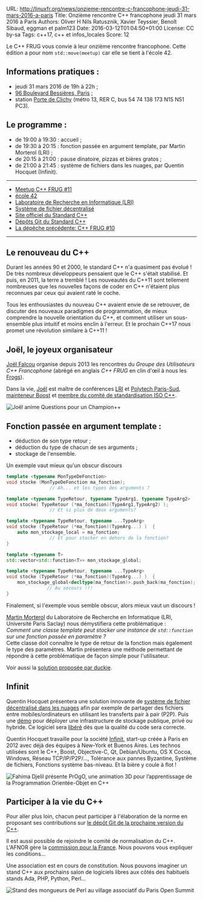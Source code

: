 URL:     http://linuxfr.org/news/onzieme-rencontre-c-francophone-jeudi-31-mars-2016-a-paris
Title:   Onzième rencontre C++ francophone jeudi 31 mars 2016 à Paris
Authors: Oliver H
         Nils Ratusznik, Xavier Teyssier, Benoît Sibaud, eggman et palm123
Date:    2016-03-12T01:04:50+01:00
License: CC by-sa
Tags:    c++17, c++ et infos_locales
Score:   12


Le C++ FRUG vous convie à leur onzième rencontre francophone. Cette édition a pour nom `std::move(meetup)` car elle se tient à l'école 42.

Informations pratiques :
------------

* jeudi 31 mars 2016 de 19h à 22h&nbsp;;
* [96 Boulevard Bessières, Paris](http://www.openstreetmap.org/relation/3957506)&nbsp;;
* station [Porte de Clichy](http://www.vianavigo.com/fr/itineraire-plan-de-quartier/#id=14&proximity=Porte+de+Clichy%2C+Paris&proximityType=StopArea&proximityCity=Paris&proximityExternalCode=8711127&proximityCityCode=75000&proximityCoordX=&proximityCoordY=&spcar=%C3%A2&hit=1&hat=1&L=0&submitSearchProximity=&ajid=/stif_web_carto/comp/proximity/search.html_) (métro 13, RER C, bus 54 74 138 173 N15 N51 PC3).

Le programme :
------------


* de 19:00 à 19:30 : accueil&nbsp;;
* de 19:30 à 20:15 : fonction passée en argument template, par Martin Morterol (LRI)&nbsp;;
* de 20:15 à 21:00 : pause dinatoire, pizzas et bières gratos&nbsp;;
* de 21:00 à 21:45 : système de fichiers dans les nuages, par Quentin Hocquet (Infinit).

----

* [Meetup C++ FRUG #11](http://www.meetup.com/User-Group-Cpp-Francophone/events/229508095/)
* [école 42](https://fr.wikipedia.org/wiki/42_%28%C3%A9cole%29)
* [Laboratoire de Recherche en Informatique (LRI)](https://fr.wikipedia.org/wiki/Laboratoire_de_recherche_en_informatique)
* [Système de fichier décentralisé](http://blog.infinit.one/introducing-infinit-file-system/)
* [Site officiel du Standard C++](https://isocpp.org/)
* [Dépôts Git du Standard C++](https://github.com/cplusplus)
* [La dépêche précédente: C++ FRUG #10](http://linuxfr.org/news/dixieme-rencontre-c-francophone-jeudi-21-janvier-2016-paris-chatelet-les-halles)

----

Le renouveau du C++ 
-------------------


Durant les années 90 et 2000, le standard C++ n'a quasiment pas évolué ! De très nombreux développeurs pensaient que le C++ s'était stabilisé. Et puis, en 2011, la terre a tremblé ! Les nouveautés du C++11 sont tellement nombreuses que les nouvelles façons de coder en C++ n'étaient plus reconnues par ceux qui avaient raté le coche.

Tous les enthousiastes du nouveau C++ avaient envie de se retrouver, de discuter des nouveaux paradigmes de programmation, de mieux comprendre la nouvelle orientation du C++, et comment utiliser un sous-ensemble plus intuitif et moins enclin à l'erreur. Et le prochain C++17 nous promet une révolution similaire à C++11 !

Joël, le joyeux organisateur
----------------------------

[Joël Falcou](https://www.lri.fr/membre.php?mb=1146) organise depuis 2013 les rencontres du *Groupe des Utilisateurs C++ Francophone* (abrégé en anglais *C++ FRUG* en clin d'œil à nous les [Frogs](https://fr.wiktionary.org/wiki/Frog)).



Dans la vie, [Joël](https://fr.linkedin.com/in/jfalcou) est maître de conférences [LRI](https://fr.wikipedia.org/wiki/Laboratoire_de_recherche_en_informatique) et [Polytech Paris-Sud](https://fr.wikipedia.org/wiki/%C3%89cole_polytechnique_de_l'universit%C3%A9_Paris-Sud), [mainteneur Boost](http://www.boost.org/doc/libs/1_60_0/libs/predef/doc/html/index.html) et [membre du comité de standardisation ISO C++](https://isocpp.org/blog/2014/05/n4035).



![Joël anime Questions pour un Champion++](https://upload.wikimedia.org/wikipedia/commons/0/01/20160121_CppFRUG_Joel_Falcou_CppQuiz_1.jpg)


Fonction passée en argument template :
------------------------------------

* déduction de son type retour&nbsp;;
* déduction du type de chacun de ses arguments&nbsp;; 
* stockage de l'ensemble.

Un exemple vaut mieux qu'un obscur discours


```cpp
template <typename MonTypeDeFonction>
void stocke (MonTypeDeFonction ma_fonction);
                // Ah... et les types des arguments ?

template <typename TypeRetour, typename TypeArg1, typename TypeArg2>
void stocke( TypeRetour (*ma_fonction)(TypeArg1,TypeArg2) );
                // Et si plus de deux arguments?

template <typename TypeRetour, typename ...TypeArg>
void stocke (TypeRetour (*ma_fonction)(TypeArg...) )  {
    auto mon_stockage_local = ma_fonction;                
                // Et pour stocker en dehors de la fonction? 
}

template <typename T>
std::vector<std::function<T>> mon_stockage_global;

template <typename TypeRetour, typename ...TypeArg>
void stocke (TypeRetour (*ma_fonction)(TypeArg...) )  {
    mon_stockage_global<decltype(ma_fonction)>.push_back(ma_fonction);
               // Au secours !!!
}
```


Finalement, si l'exemple vous semble obscur, alors mieux vaut un discours !


[Martin Morterol](https://www.lri.fr/membre.php?mb=1806) du Laboratoire de Recherche en Informatique (LRI, Université Paris Saclay) nous démystifiera cette problématique :  
*Comment une classe template peut stocker une instance de `std::function` sur une fonction passée en paramètre ?*  
Cette classe doit connaître le type de retour de la fonction mais également le type des paramètres. Martin présentera une méthode permettant de répondre à cette problématique de façon simple pour l'utilisateur.

Voir aussi la [solution proposée par duckie](https://gist.github.com/duckie/24d7ea892299335f1916).


Infinit
-------



Quentin Hocquet présentera une solution innovante de [système de fichier décentralisé dans les nuages](http://blog.infinit.one/introducing-infinit-file-system/) afin par exemple de partager des fichiers entre mobiles/ordinateurs en utilisant les transferts pair à pair (P2P). Puis une [démo](https://infinit.sh/get-started) pour déployer une infrastructure de stockage publique, privé ou hybride. Ce logiciel sera [libéré](https://infinit.sh/open-source) dès que la qualité du code sera correcte.



Quentin Hocquet travaille pour la société [Infinit](http://infinit.one/), start-up créée à Paris en 2012 avec déjà des équipes à New-York et Buenos Aires. Les technos utilisées sont le C++, Boost, Objective-C, Qt, Debian/Ubuntu, OS X Cocoa, Windows, Réseau TCP/IP/P2P/..., Tolérance aux pannes Byzantine, Système de fichiers, Fonctions système bas-niveau. Et la bière y coule à flot !


![Fahima Djelil présente PrOgO, une animation 3D pour l’apprentissage de la Programmation Orientée-Objet en C++](https://upload.wikimedia.org/wikipedia/commons/a/af/20160121_CppFRUG_Fahima_Djelil_PrOgO_1.jpeg)

Participer à la vie du C++
--------------------------

Pour aller plus loin, chacun peut participer à l'élaboration de la norme en proposant ses contributions sur [le dépôt Git de la prochaine version du C++](https://github.com/cplusplus/draft).

Il est aussi possible de rejoindre le comité de normalisation du C++. L'AFNOR gère la [commission pour la France](http://www2.afnor.org/espace_normalisation/structure.aspx?commid=119670). Nous pouvons vous expliquer les conditions...


Une association est en cours de constitution. Nous pouvons imaginer un stand C++ aux prochains salon de logiciels libres aux côtés des habituels stands Ada, PHP, Python, Perl...

![Stand des mongueurs de Perl au village associatif du Paris Open Summit]( https://upload.wikimedia.org/wikipedia/commons/0/06/ParisOpenSourceSummit_VillageAssociatif_LesMongueursDePerl_2015.jpeg) 
